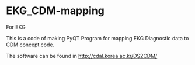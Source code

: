 # EKG_CDM-mapping
For EKG

This is a code of making PyQT Program for mapping EKG Diagnostic data to CDM concept code.


The software can be found in http://cdal.korea.ac.kr/DS2CDM/
